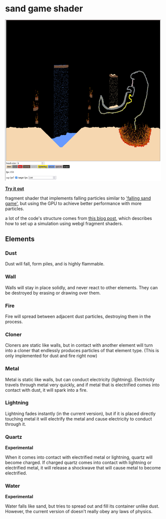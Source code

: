 # sand game shader

![screenshot](./screenshot.png)

[**Try it out**](https://m4ym4y.github.io/falling-sand-shader/)

fragment shader that implements falling particles similar to ['falling sand
game'](https://boredhumans.com/falling_sand.php), but using the GPU to achieve
better performance with more particles.

a lot of the code's structure comes from [this blog post](https://nullprogram.com/blog/2014/06/10),
which describes how to set up a simulation using webgl fragment shaders.

## Elements

### Dust

Dust will fall, form piles, and is highly flammable.

### Wall

Walls will stay in place solidly, and never react to other elements. They can
be destroyed by erasing or drawing over them.

### Fire

Fire will spread between adjacent dust particles, destroying them in the process.

### Cloner

Cloners are static like walls, but in contact with another element will turn
into a cloner that endlessly produces particles of that element type. (This is
only implemented for dust and fire right now)

### Metal

Metal is static like walls, but can conduct electricity (lightning). Electricity travels
through metal very quickly, and if metal that is electrified comes into contact with dust,
it will spark into a fire.

### Lightning

Lightning fades instantly (in the current version), but if it is placed directly touching metal
it will electrify the metal and cause electricity to conduct through it.

### Quartz

**Experimental**

When it comes into contact with electrified metal or lightning, quartz will
become charged. If charged quartz comes into contact with lightning or
electrified metal, it will release a shockwave that will cause metal to become
electrified.

### Water

**Experimental**

Water falls like sand, but tries to spread out and fill its container unlike
dust. However, the current version of doesn't really obey any laws of physics.
